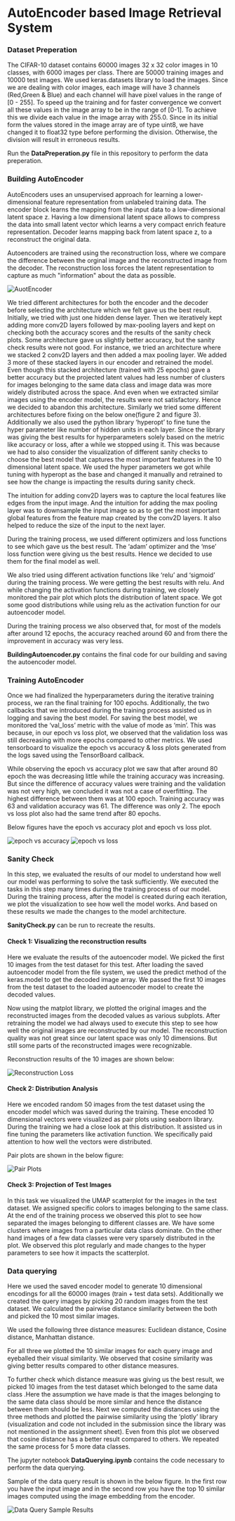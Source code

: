 # AutoEncoder based Image Retrieval System

### Dataset Preperation

The CIFAR-10 dataset contains 60000 images 32 x 32 color images in 10 classes, with 6000 images per class. There are 50000 training images and 10000 test images.
We used keras.datasets library to load the images. Since we are dealing with color images, each image will have 3 channels (Red,Green & Blue) and each channel will have pixel values in the range of [0 - 255]. To speed up the training and for faster convergence we convert all these values in the image array to be in the range of [0-1]. To achieve this we divide each value in the image array with 255.0. Since in its initial form the values stored in the image array are of type uint8, we have changed it to float32 type before performing the division. Otherwise, the division will result in erroneous results.

Run the **DataPreperation.py** file in this repository to perform the data preperation.

### Building AutoEncoder

AutoEncoders uses an unsupervised approach for learning a lower-dimensional feature representation from unlabeled training data. The encoder block learns the mapping from the input data to a low-dimensional latent space z. Having a low dimensional latent space allows to compress the data into small latent vector which learns a very compact enrich feature representation. Decoder learns mapping back from latent space z, to a reconstruct the original data.

Autoencoders are trained using the reconstruction loss, where we compare the difference between the orginal image and the reconstructed image from the decoder. The reconstruction loss forces the latent representation to capture as much "information" about the data as possible.

<img src="AE.PNG" alt="AuotEncoder">

We tried different architectures for both the encoder and the decoder before selecting the architecture which we felt gave us the best result. Initially, we tried with just one hidden dense layer. Then we iteratively kept adding more conv2D layers followed by max-pooling layers and kept on checking both the accuracy scores and the results of the sanity check plots. Some architecture gave us slightly better accuracy, but the sanity check results were not good. For instance, we tried an architecture where we stacked 2 conv2D layers and then added a max pooling layer. We added 3 more of these stacked layers in our encoder and retrained the model. Even though this stacked architecture (trained with 25 epochs) gave a better accuracy but the projected latent values had less number of clusters for images belonging to the same data class and image data was more widely distributed across the space. And even when we extracted similar images using the encoder model, the results were not satisfactory. Hence we decided to abandon this architecture. Similarly we tried some different architectures before fixing on the below one(figure 2 and figure 3). Additionally we also used the python library ‘hyperopt’ to fine tune the hyper parameter like number of hidden units in each layer. Since the library was giving the best results for hyperparameters solely based on the metric like accuracy or loss, after a while we stopped using it. This was because we had to also consider the visualization of different sanity checks to choose the best model that captures the most important features in the 10 dimensional latent space. We used the hyper parameters we got while tuning with hyperopt as the base and changed it manually and retrained to see how the change is impacting the results during sanity check.  

The intuition for adding conv2D layers was to capture the local features like edges from the input image. And the intuition for adding the max pooling layer was to downsample the input image so as to get the most important global features from the feature map created by the conv2D layers. It also helped to reduce the size of the input to the next layer.

During the training process, we used different optimizers and loss functions to see which gave us the best result. The ‘adam’ optimizer and the ‘mse’ loss function were giving us the best results. Hence we decided to use them for the final model as well.

We also tried using different activation functions like ‘relu’ and ‘sigmoid’ during the training process. We were getting the best results with relu. And while changing the activation functions during training, we closely monitored the pair plot which plots the distribution of latent space. We got some good distributions while using relu as the activation function for our autoencoder model.

During the training process we also observed that, for most of the models after around 12 epochs, the accuracy reached around 60 and from there the improvement in accuracy was very less.

**BuildingAutoencoder.py** contains the final code for our building and saving the autoencoder model.

### Training AutoEncoder

Once we had finalized the hyperparameters during the iterative training process, we ran the final training for 100 epochs. Additionally, the two callbacks that we introduced during the training process assisted us in logging and saving the best model. For saving the best model, we monitored the ‘val_loss’ metric with the value of mode as ‘min’. This was because, in our epoch vs loss plot, we observed that the validation loss was still decreasing with more epochs compared to other metrics. We used tensorboard to visualize the epoch vs accuracy & loss plots generated from the logs saved using the TensorBoard callback.

While observing the epoch vs accuracy plot we saw that after around 80 epoch the was decreasing little while the training accuracy was increasing. But since the difference of accuracy values were training and the validation was not very high, we concluded it was not a case of overfitting. The highest difference between them was at 100 epoch. Training accuracy was 63 and validation accuracy was 61. The difference was only 2. The epoch vs loss plot also had the same trend after 80 epochs.

Below figures have the epoch vs accuracy plot and epoch vs loss plot.

<img src="epoch_accuracy.JPG" alt="epoch vs accuracy">

<img src="epoch_loss.JPG" alt="epoch vs loss">

### Sanity Check

In this step, we evaluated the results of our model to understand how well our model was performing to solve the task sufficiently. We executed the tasks in this step many times during the training process of our model. During the training process, after the model is created during each iteration, we plot the visualization to see how well the model works. And based on these results we made the changes to the model architecture.

 **SanityCheck.py** can be run to recreate the results.

 #### Check 1: Visualizing the reconstruction results

 Here we evaluate the results of the autoencoder model. We picked the first 10 images from the test dataset for this test. After loading the saved autoencoder model from the file system, we used the predict method of the keras.model to get the decoded image array. We passed the first 10 images from the test dataset to the loaded autoencoder model to create the decoded values.

 Now using the matplot library, we plotted the original images and the reconstructed images from the decoded values as various subplots. After retraining the model we had always used to execute this step to see how well the original images are reconstructed by our model.
The reconstruction quality was not great since our latent space was only 10 dimensions. But still some parts of the reconstructed images were recognizable.

Reconstruction results of the 10 images are shown below:

<img src="reconstruction_loss.JPG" alt="Reconstruction Loss">

#### Check 2: Distribution Analysis

Here we encoded random 50 images from the test dataset using the encoder model which was saved during the training. These encoded 10 dimensional vectors were visualized as pair plots using seaborn library. During the training we had a close look at this distribution. It assisted us in fine tuning the parameters like activation function. We specifically paid attention to how well the vectors were distributed.

Pair plots are shown in the below figure:

<img src="pair_plots.JPG" alt="Pair Plots">

#### Check 3: Projection of Test Images

In this task we visualized the UMAP scatterplot for the images in the test dataset. We assigned specific colors to images belonging to the same class. At the end of the training process we observed this plot to see how separated the images belonging to different classes are. We have some clusters where images from a particular data class dominate. On the other hand images of a few data classes were very sparsely distributed in the plot. We observed this plot regularly and made changes to the hyper parameters to see how it impacts the scatterplot.

### Data querying

Here we used the saved encoder model to generate 10 dimensional encodings for all the 60000 images (train + test data sets). Additionally we created the query images by picking 20 random images from the test dataset. We calculated the pairwise distance similarity between the both and picked the 10 most similar images.

We used the following three distance measures: Euclidean distance, Cosine distance, Manhattan distance.

For all three we plotted the 10 similar images for each query image and eyeballed their visual similarity. We observed that cosine similarity was giving better results compared to other distance measures.

To further check which distance measure was giving us the best result, we picked 10 images from the test dataset which belonged to the same data class .Here the assumption we have made is that the images belonging to the same data class should be more similar and hence the distance between them should be less. Next we computed the distances using the three methods and plotted the pairwise similarity using the ‘plotly’ library (visualization and code not included in the submission since the library was not mentioned in the assignment sheet). Even from this plot we observed that cosine distance has a better result compared to others. We repeated the same process for 5 more data classes. 

The jupyter notebook **DataQuerying.ipynb** contains the code necessary to perform the data querying.

Sample of the data query result is shown in the below figure.
In the first row you have the input image and in the second row you have the top 10 similar images computed using the image embedding from the encoder.

<img src="data_query_result.JPG" alt="Data Query Sample Results">






